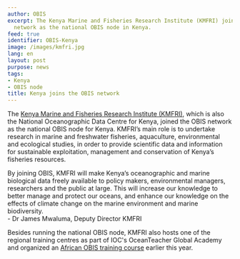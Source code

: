 ```yaml
---
author: OBIS
excerpt: The Kenya Marine and Fisheries Research Institute (KMFRI) joined the OBIS
  network as the national OBIS node in Kenya.
feed: true
identifier: OBIS-Kenya
image: /images/kmfri.jpg
lang: en
layout: post
purpose: news
tags:
- Kenya
- OBIS node
title: Kenya joins the OBIS network
---
```


<p>The <a href="http://www.kmfri.co.ke//" target="_blank">Kenya Marine and Fisheries Research Institute (KMFRI)</a>, which is also the National Oceanographic Data Centre for Kenya, joined the OBIS network as the national OBIS node for Kenya. KMFRI’s main role is to undertake research in marine and freshwater fisheries, aquaculture, environmental and ecological studies, in order to provide scientific data and information for sustainable exploitation, management and conservation of Kenya’s fisheries resources.</p>

<div class="post-quote">
By joining OBIS, KMFRI will make Kenya’s oceanographic and marine biological data freely available to policy makers, environmental managers, researchers and the public at large. This will increase our knowledge to better manage and protect our oceans, and enhance our knowledge on the effects of climate change on the marine environment and marine biodiversity.
<div class="post-quote-author">- Dr James Mwaluma, Deputy Director KMFRI</div>
</div>

<p>Besides running the national OBIS node, KMFRI also hosts one of the regional training centres as part of IOC's OceanTeacher Global Academy and organized an <a href="http://iobis.org/2018/02/20/kenya/">African OBIS training course</a> earlier this year.</p>